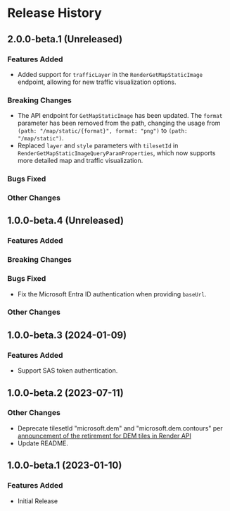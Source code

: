 # Release History

## 2.0.0-beta.1 (Unreleased)

### Features Added

- Added support for `trafficLayer` in the `RenderGetMapStaticImage` endpoint, allowing for new traffic visualization options.

### Breaking Changes

- The API endpoint for `GetMapStaticImage` has been updated. The `format` parameter has been removed from the path, changing the usage from `(path: "/map/static/{format}", format: "png")` to `(path: "/map/static")`.
- Replaced `layer` and `style` parameters with `tilesetId` in `RenderGetMapStaticImageQueryParamProperties`, which now supports more detailed map and traffic visualization.

### Bugs Fixed

### Other Changes

## 1.0.0-beta.4 (Unreleased)

### Features Added

### Breaking Changes

### Bugs Fixed

- Fix the Microsoft Entra ID authentication when providing `baseUrl`.

### Other Changes

## 1.0.0-beta.3 (2024-01-09)

### Features Added

- Support SAS token authentication.

## 1.0.0-beta.2 (2023-07-11)

### Other Changes

- Deprecate tilesetId "microsoft.dem" and "microsoft.dem.contours" per [announcement of the retirement for DEM tiles in Render API](https://azure.microsoft.com/updates/azure-maps-elevation-apis-and-render-v2-dem-tiles-will-be-retired-on-5-may-2023/)
- Update README.

## 1.0.0-beta.1 (2023-01-10)

### Features Added

- Initial Release
